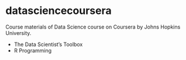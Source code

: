 # datasciencecoursera

Course materials of Data Science course on Coursera by Johns Hopkins University.

- The Data Scientist’s Toolbox
- R Programming
